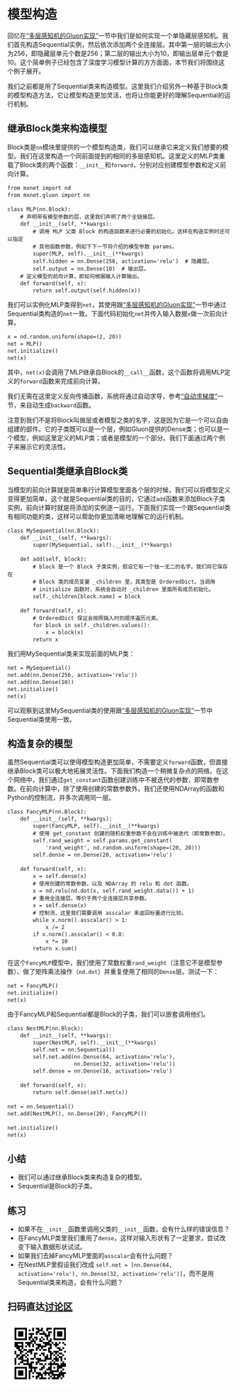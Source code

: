 # 模型构造

回忆在[“多层感知机的Gluon实现”](../chapter_deep-learning-basics/mlp-gluon.md)一节中我们是如何实现一个单隐藏层感知机。我们首先构造Sequential实例，然后依次添加两个全连接层。其中第一层的输出大小为256，即隐藏层单元个数是256；第二层的输出大小为10，即输出层单元个数是10。这个简单例子已经包含了深度学习模型计算的方方面面，本节我们将围绕这个例子展开。

我们之前都是用了Sequential类来构造模型。这里我们介绍另外一种基于Block类的模型构造方法，它让模型构造更加灵活，也将让你能更好的理解Sequential的运行机制。

## 继承Block类来构造模型

Block类是`nn`模块里提供的一个模型构造类，我们可以继承它来定义我们想要的模型。我们在这里构造一个同前面提到的相同的多层感知机。这里定义的MLP类重载了Block类的两个函数：`__init__`和`forward`，分别对应创建模型参数和定义前向计算。

```{.python .input  n=1}
from mxnet import nd
from mxnet.gluon import nn

class MLP(nn.Block):
    # 声明带有模型参数的层，这里我们声明了两个全链接层。
    def __init__(self, **kwargs):
        # 调用 MLP 父类 Block 的构造函数来进行必要的初始化。这样在构造实例时还可以指定
        # 其他函数参数，例如下下一节将介绍的模型参数 params。
        super(MLP, self).__init__(**kwargs)
        self.hidden = nn.Dense(256, activation='relu')  # 隐藏层。
        self.output = nn.Dense(10)  # 输出层。
    # 定义模型的前向计算，即如何根据输入计算输出。
    def forward(self, x):
        return self.output(self.hidden(x))
```

我们可以实例化MLP类得到`net`，其使用跟[“多层感知机的Gluon实现”](../chapter_deep-learning-basics/mlp-gluon.md)一节中通过Sequential类构造的`net`一致。下面代码初始化`net`并传入输入数据`x`做一次前向计算。

```{.python .input  n=2}
x = nd.random.uniform(shape=(2, 20))
net = MLP()
net.initialize()
net(x)
```

其中，`net(x)`会调用了MLP继承自Block的`__call__`函数，这个函数将调用MLP定义的`forward`函数来完成前向计算。

我们无需在这里定义反向传播函数，系统将通过自动求导，参考[“自动求梯度”](../chapter_prerequisite/autograd.md)一节，来自动生成`backward`函数。

注意到我们不是将Block叫做层或者模型之类的名字，这是因为它是一个可以自由组建的部件。它的子类既可以是一个层，例如Gluon提供的Dense类；也可以是一个模型，例如这里定义的MLP类；或者是模型的一个部分。我们下面通过两个例子来展示它的灵活性。

## Sequential类继承自Block类

当模型的前向计算就是简单串行计算模型里面各个层的时候，我们可以将模型定义变得更加简单，这个就是Sequential类的目的，它通过`add`函数来添加Block子类实例，前向计算时就是将添加的实例逐一运行。下面我们实现一个跟Sequential类有相同功能的类，这样可以帮助你更加清晰地理解它的运行机制。

```{.python .input  n=3}
class MySequential(nn.Block):
    def __init__(self, **kwargs):
        super(MySequential, self).__init__(**kwargs)

    def add(self, block):
        # block 是一个 Block 子类实例，假设它有一个独一无二的名字。我们将它保存在
        # Block 类的成员变量 _children 里，其类型是 OrderedDict。当调用
        # initialize 函数时，系统会自动对 _children 里面所有成员初始化。
        self._children[block.name] = block

    def forward(self, x):
        # OrderedDict 保证会按照插入时的顺序遍历元素。
        for block in self._children.values():
            x = block(x)
        return x
```

我们用MySequential类来实现前面的MLP类：

```{.python .input  n=4}
net = MySequential()
net.add(nn.Dense(256, activation='relu'))
net.add(nn.Dense(10))
net.initialize()
net(x)
```


可以观察到这里MySequential类的使用跟[“多层感知机的Gluon实现”](../chapter_deep-learning-basics/mlp-gluon.md)一节中Sequential类使用一致。

## 构造复杂的模型

虽然Sequential类可以使得模型构造更加简单，不需要定义`forward`函数，但直接继承Block类可以极大地拓展灵活性。下面我们构造一个稍微复杂点的网络。在这个网络中，我们通过`get_constant`函数创建训练中不被迭代的参数，即常数参数。在前向计算中，除了使用创建的常数参数外，我们还使用NDArray的函数和Python的控制流，并多次调用同一层。

```{.python .input  n=5}
class FancyMLP(nn.Block):
    def __init__(self, **kwargs):
        super(FancyMLP, self).__init__(**kwargs)
        # 使用 get_constant 创建的随机权重参数不会在训练中被迭代（即常数参数）。
        self.rand_weight = self.params.get_constant(
            'rand_weight', nd.random.uniform(shape=(20, 20)))
        self.dense = nn.Dense(20, activation='relu')

    def forward(self, x):
        x = self.dense(x)
        # 使用创建的常数参数，以及 NDArray 的 relu 和 dot 函数。
        x = nd.relu(nd.dot(x, self.rand_weight.data()) + 1)
        # 重用全连接层。等价于两个全连接层共享参数。
        x = self.dense(x)
        # 控制流，这里我们需要调用 asscalar 来返回标量进行比较。
        while x.norm().asscalar() > 1:
            x /= 2
        if x.norm().asscalar() < 0.8:
            x *= 10
        return x.sum()
```

在这个`FancyMLP`模型中，我们使用了常数权重`rand_weight`（注意它不是模型参数）、做了矩阵乘法操作（`nd.dot`）并重复使用了相同的`Dense`层。测试一下：

```{.python .input  n=6}
net = FancyMLP()
net.initialize()
net(x)
```

由于FancyMLP和Sequential都是Block的子类，我们可以嵌套调用他们。

```{.python .input  n=7}
class NestMLP(nn.Block):
    def __init__(self, **kwargs):
        super(NestMLP, self).__init__(**kwargs)
        self.net = nn.Sequential()
        self.net.add(nn.Dense(64, activation='relu'),
                     nn.Dense(32, activation='relu'))
        self.dense = nn.Dense(16, activation='relu')

    def forward(self, x):
        return self.dense(self.net(x))

net = nn.Sequential()
net.add(NestMLP(), nn.Dense(20), FancyMLP())

net.initialize()
net(x)
```

## 小结

* 我们可以通过继承Block类来构造复杂的模型。
* Sequential是Block的子类。


## 练习

* 如果不在`__init__`函数里调用父类的`__init__`函数，会有什么样的错误信息？
* 在FancyMLP类里我们重用了`dense`，这样对输入形状有了一定要求，尝试改变下输入数据形状试试。
* 如果我们去掉FancyMLP里面的`asscalar`会有什么问题？
* 在NestMLP里假设我们改成 `self.net = [nn.Dense(64, activation='relu'), nn.Dense(32, activation='relu')]`，而不是用Sequential类来构造，会有什么问题？


## 扫码直达[讨论区](https://discuss.gluon.ai/t/topic/986)


![](../img/qr_model-construction.svg)
